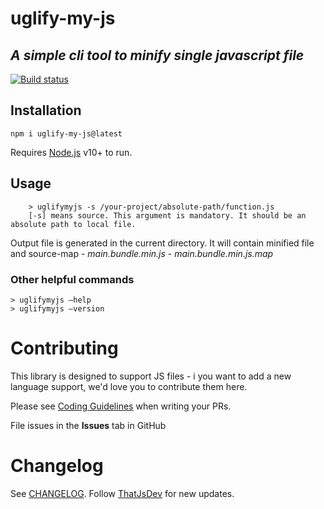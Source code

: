 # uglify-my-js
## _A simple cli tool to minify single javascript file_

[![Build status](https://github.com/nishantmendiratta/uglify-my-js/actions/workflows/npm-publish-github-packages.yml/badge.svg)](https://github.com/nishantmendiratta/uglify-my-js/actions)


## Installation
```
npm i uglify-my-js@latest
```

Requires [Node.js](https://nodejs.org/) v10+ to run.

## Usage
```
    > uglifymyjs -s /your-project/absolute-path/function.js
    [-s] means source. This argument is mandatory. It should be an absolute path to local file.
```
Output file is generated in the current directory. It will contain minified file and source-map
    - _main.bundle.min.js_
    - _main.bundle.min.js.map_

### Other helpful commands  
```
> uglifymyjs —help
> uglifymyjs —version
```

# Contributing

This library is designed to support JS files - i you want to add a new language support, we'd love you to contribute them here.

Please see [Coding Guidelines](https://github.com/nishantmendiratta/uglify-my-js/blob/main/CODING_GUIDELINES.md) when writing your PRs.

File issues in the **Issues** tab in GitHub

# Changelog

See [CHANGELOG](./CHANGELOG.md).
Follow [ThatJsDev](https://github.com/nishantmendiratta) for new updates.